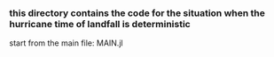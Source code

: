 ### this directory contains the code for the situation when the hurricane time of landfall is deterministic
start from the main file: MAIN.jl
